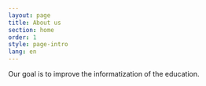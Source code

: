 ```yaml
---
layout: page
title: About us
section: home
order: 1
style: page-intro
lang: en
---
```


Our goal is to improve the informatization of the education.